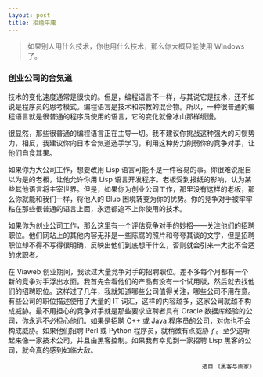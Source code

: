 ```yaml
---
layout: post
title: 拒绝平庸
---
```

> 如果别人用什么技术，你也用什么技术，那么你大概只能使用 Windows 了。

### 创业公司的合気道

技术的变化速度通常是很快的。但是，编程语言不一样，与其说它是技术，还不如说是程序员的思考模式。编程语言是技术和宗教的混合物。所以，一种很普通的编程语言就是很普通的程序员使用的语言，它的变化就像冰山那样缓慢。

很显然，那些很普通的编程语言正在主导一切。我不建议你挑战这种强大的习惯势力，相反，我建议你向日本合気道选手学习，利用这种势力削弱你的竞争对手，让他们自食其果。

如果你为大公司工作，想要改用 Lisp 语言可能不是一件容易的事。你很难说服自以为是的老板，让他允许你用 Lisp 语言开发程序。老板受到报纸的影响，认为某些其他语言将主宰世界。但是，如果你为创业公司工作，那里没有这样的老板，那么你就能和我们一样，将他人的 Blub 困境转变为你的优势。你的竞争对手被牢牢粘在那些很普通的语言上面，永远都追不上你使用的技术。

如果你为创业公司工作，那么这里有一个评估竞争对手的妙招——关注他们的招聘职位。他们网站上的其他内容无非是一些陈腐的照片和夸夸其谈的文字，但是招聘职位却不得不写得很明确，反映出他们到底想干什么，否则就会引来一大批不合适的求职者。

在 Viaweb 创业期间，我读过大量竞争对手的招聘职位。差不多每个月都有一个新的竞争对手浮出水面。我首先会看他们的产品有没有一个试用版，然后就去找他们的招聘职位。这样过了几年，我就知道哪些公司值得关注，哪些公司不用在意。有些公司的职位描述使用了大量的 IT 词汇，这样的内容越多，这家公司就越不构成威胁。最不用担心的竞争对手就是那些要求应聘者具有 Oracle 数据库经验的公司，你永远不必担心他们。如果是招聘 C++ 或 Java 程序员的公司，对你也不会构成威胁。如果他们招聘 Perl 或 Python 程序员，就稍微有点威胁了。至少这听起来像一家技术公司，并且由黑客控制。如果我有幸见到一家招聘 Lisp 黑客的公司，就会真的感到如临大敌。

<p style="text-align: right;"><small>选自 《黑客与画家》</small></p>
